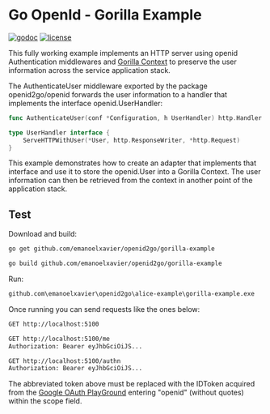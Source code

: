 Go OpenId - Gorilla Example
===========
[![godoc](http://img.shields.io/badge/godoc-reference-blue.svg?style=flat)](https://godoc.org/github.com/emanoelxavier/openid2go/openid)
[![license](http://img.shields.io/badge/license-MIT-yellowgreen.svg?style=flat)](https://raw.githubusercontent.com/emanoelxavier/openid2go/master/gorilla-example/LICENSE)

This fully working example implements an HTTP server using openid Authentication middlewares and [Gorilla Context](http://www.gorillatoolkit.org/pkg/context) to preserve the user information across the service application stack.


The AuthenticateUser middleware exported by the package openid2go/openid forwards the user information to a handler that implements the interface openid.UserHandler:


```go
func AuthenticateUser(conf *Configuration, h UserHandler) http.Handler
```

```go
type UserHandler interface {
	ServeHTTPWithUser(*User, http.ResponseWriter, *http.Request)
}
```

This example demonstrates how to create an adapter that implements that interface and use it to store the openid.User into a Gorilla Context. The user information can then be retrieved from the context in another point of the application stack.

## Test

Download and build:
```sh
go get github.com/emanoelxavier/openid2go/gorilla-example
```
```sh
go build github.com/emanoelxavier/openid2go/gorilla-example
```

Run:
```sh
github.com\emanoelxavier\openid2go\alice-example\gorilla-example.exe
```

Once running you can send requests like the ones below:
```sh
GET http://localhost:5100
```
```sh
GET http://localhost:5100/me
Authorization: Bearer eyJhbGciOiJS...
````
```sh
GET http://localhost:5100/authn
Authorization: Bearer eyJhbGciOiJS...
```
The abbreviated token above must be replaced with the IDToken acquired from the [Google OAuth PlayGround](https://developers.google.com/oauthplayground) entering "openid" (without quotes) within the scope field.
